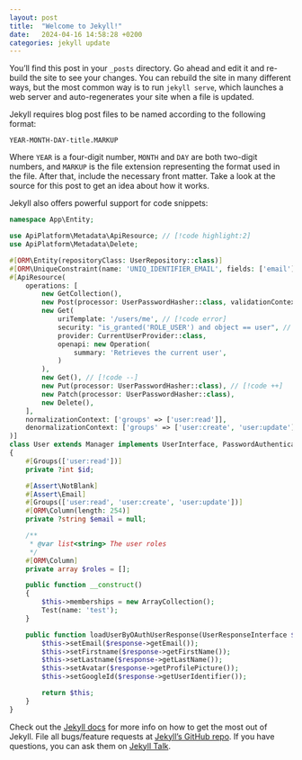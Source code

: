 ```yaml
---
layout: post
title:  "Welcome to Jekyll!"
date:   2024-04-16 14:58:28 +0200
categories: jekyll update
---
```

You’ll find this post in your `_posts` directory. Go ahead and edit it and re-build the site to see your changes. You can rebuild the site in many different ways, but the most common way is to run `jekyll serve`, which launches a web server and auto-regenerates your site when a file is updated.

Jekyll requires blog post files to be named according to the following format:

`YEAR-MONTH-DAY-title.MARKUP`

Where `YEAR` is a four-digit number, `MONTH` and `DAY` are both two-digit numbers, and `MARKUP` is the file extension representing the format used in the file. After that, include the necessary front matter. Take a look at the source for this post to get an idea about how it works.

Jekyll also offers powerful support for code snippets:

```php
namespace App\Entity;

use ApiPlatform\Metadata\ApiResource; // [!code highlight:2]
use ApiPlatform\Metadata\Delete;

#[ORM\Entity(repositoryClass: UserRepository::class)]
#[ORM\UniqueConstraint(name: 'UNIQ_IDENTIFIER_EMAIL', fields: ['email'])]
#[ApiResource(
    operations: [
        new GetCollection(),
        new Post(processor: UserPasswordHasher::class, validationContext: ['groups' => ['Default', 'user:create']]),
        new Get(
            uriTemplate: '/users/me', // [!code error]
            security: "is_granted('ROLE_USER') and object == user", // [!code warning]
            provider: CurrentUserProvider::class,
            openapi: new Operation(
                summary: 'Retrieves the current user',
            )
        ),
        new Get(), // [!code --]
        new Put(processor: UserPasswordHasher::class), // [!code ++]
        new Patch(processor: UserPasswordHasher::class),
        new Delete(),
    ],
    normalizationContext: ['groups' => ['user:read']],
    denormalizationContext: ['groups' => ['user:create', 'user:update']],
)]
class User extends Manager implements UserInterface, PasswordAuthenticatedUserInterface, OAuthAwareUserProviderInterface
{
    #[Groups(['user:read'])]
    private ?int $id;

    #[Assert\NotBlank]
    #[Assert\Email]
    #[Groups(['user:read', 'user:create', 'user:update'])]
    #[ORM\Column(length: 254)]
    private ?string $email = null;

    /**
     * @var list<string> The user roles
     */
    #[ORM\Column]
    private array $roles = [];

    public function __construct()
    {
        $this->memberships = new ArrayCollection();
        Test(name: 'test');
    }

    public function loadUserByOAuthUserResponse(UserResponseInterface $response): UserInterface {
        $this->setEmail($response->getEmail());
        $this->setFirstname($response->getFirstName());
        $this->setLastname($response->getLastName());
        $this->setAvatar($response->getProfilePicture());
        $this->setGoogleId($response->getUserIdentifier());

        return $this;
    }
}
```

Check out the [Jekyll docs][jekyll-docs] for more info on how to get the most out of Jekyll. File all bugs/feature requests at [Jekyll’s GitHub repo][jekyll-gh]. If you have questions, you can ask them on [Jekyll Talk][jekyll-talk].

[jekyll-docs]: https://jekyllrb.com/docs/home
[jekyll-gh]:   https://github.com/jekyll/jekyll
[jekyll-talk]: https://talk.jekyllrb.com/
